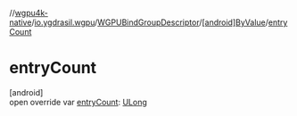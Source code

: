 //[wgpu4k-native](../../../../index.md)/[io.ygdrasil.wgpu](../../index.md)/[WGPUBindGroupDescriptor](../index.md)/[[android]ByValue](index.md)/[entryCount](entry-count.md)

# entryCount

[android]\
open override var [entryCount](entry-count.md): [ULong](https://kotlinlang.org/api/core/kotlin-stdlib/kotlin/-u-long/index.html)